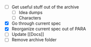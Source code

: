 - [ ] Get useful stuff out of the archive
	- [ ] Idea dumps
	- [ ] Characters
- [x] Go through current spec
- [x] Reorganize current spec out of PARA
- [ ] Update [[Docs]]
- [ ] Remove archive folder